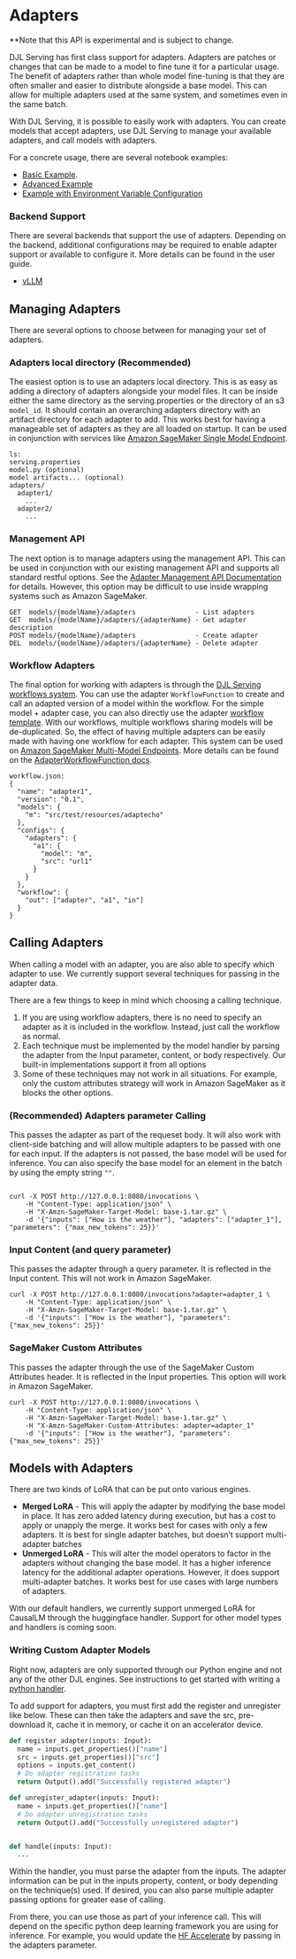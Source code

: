 # Adapters

**Note that this API is experimental and is subject to change.

DJL Serving has first class support for adapters.
Adapters are patches or changes that can be made to a model to fine tune it for a particular usage.
The benefit of adapters rather than whole model fine-tuning is that they are often smaller and easier to distribute alongside a base model.
This can allow for multiple adapters used at the same system, and sometimes even in the same batch.

With DJL Serving, it is possible to easily work with adapters.
You can create models that accept adapters, use DJL Serving to manage your available adapters, and call models with adapters.

For a concrete usage, there are several notebook examples:

- [Basic Example](http://docs.djl.ai/docs/demos/aws/sagemaker/large-model-inference/sample-llm/multi_lora_adapter_inference.html).
- [Advanced Example](https://docs.djl.ai/docs/demos/aws/sagemaker/large-model-inference/sample-llm/multi_lora_adapter_inference_advanced.html)
- [Example with Environment Variable Configuration](https://github.com/aws-samples/sagemaker-genai-hosting-examples/blob/main/Llama2/Llama2-7b/LMI/llama2-7b-multi-lora-adapters-sagemaker.ipynb)

### Backend Support

There are several backends that support the use of adapters.
Depending on the backend, additional configurations may be required to enable adapter support or available to configure it.
More details can be found in the user guide.

- [vLLM](https://docs.djl.ai/docs/serving/serving/docs/lmi/user_guides/lmi-dist_user_guide.html#adapter-support)

## Managing Adapters

There are several options to choose between for managing your set of adapters.

### Adapters local directory (Recommended)

The easiest option is to use an adapters local directory.
This is as easy as adding a directory of adapters alongside your model files.
It can be inside either the same directory as the serving.properties or the directory of an s3 `model_id`.
It should contain an overarching adapters directory with an artifact directory for each adapter to add.
This works best for having a manageable set of adapters as they are all loaded on startup.
It can be used in conjunction with services like [Amazon SageMaker Single Model Endpoint](https://docs.aws.amazon.com/sagemaker/latest/dg/realtime-single-model.html).

```
ls:
serving.properties
model.py (optional)
model artifacts... (optional) 
adapters/
  adapter1/
    ...
  adapter2/
    ...
```

### Management API

The next option is to manage adapters using the management API.
This can be used in conjunction with our existing management API and supports all standard restful options.
See the [Adapter Management API Documentation](adapters_api.md) for details.
However, this option may be difficult to use inside wrapping systems such as Amazon SageMaker.

```
GET  models/{modelName}/adapters               - List adapters
GET  models/{modelName}/adapters/{adapterName} - Get adapter description
POST models/{modelName}/adapters               - Create adapter
DEL  models/{modelName}/adapters/{adapterName} - Delete adapter
```

### Workflow Adapters

The final option for working with adapters is through the [DJL Serving workflows system](workflows.md).
You can use the adapter `WorkflowFunction` to create and call an adapted version of a model within the workflow.
For the simple model + adapter case, you can also directly use the adapter [workflow template](workflow_templates.md).
With our workflows, multiple workflows sharing models will be de-duplicated.
So, the effect of having multiple adapters can be easily made with having one workflow for each adapter.
This system can be used on [Amazon SageMaker Multi-Model Endpoints](https://docs.aws.amazon.com/sagemaker/latest/dg/multi-model-endpoints.html).
More details can be found on the [AdapterWorkflowFunction docs](https://javadoc.io/doc/ai.djl.serving/serving/latest/ai/djl/serving/workflow/function/AdapterWorkflowFunction.html).

```
workflow.json:
{
  "name": "adapter1",
  "version": "0.1",
  "models": {
    "m": "src/test/resources/adaptecho"
  },
  "configs": {
    "adapters": {
      "a1": {
        "model": "m",
        "src": "url1"
      }
    }
  },
  "workflow": {
    "out": ["adapter", "a1", "in"]
  }
}
```

## Calling Adapters

When calling a model with an adapter, you are also able to specify which adapter to use.
We currently support several techniques for passing in the adapter data.

There are a few things to keep in mind which choosing a calling technique.

1. If you are using workflow adapters, there is no need to specify an adapter as it is included in the workflow.
   Instead, just call the workflow as normal.
2. Each technique must be implemented by the model handler by parsing the adapter from the Input parameter, content, or body respectively.
   Our built-in implementations support it from all options
3. Some of these techniques may not work in all situations. For example, only the custom attributes strategy will work in Amazon SageMaker as it blocks the other options.


### (Recommended) Adapters parameter Calling

This passes the adapter as part of the requeset body.
It will also work with client-side batching and will allow multiple adapters to be passed with one for each input.
If the adapters is not passed, the base model will be used for inference.
You can also specify the base model for an element in the batch by using the empty string `""`.

```

curl -X POST http://127.0.0.1:8080/invocations \
    -H "Content-Type: application/json" \
    -H "X-Amzn-SageMaker-Target-Model: base-1.tar.gz" \
    -d '{"inputs": ["How is the weather"], "adapters": ["adapter_1"], "parameters": {"max_new_tokens": 25}}'
```

### Input Content (and query parameter)

This passes the adapter through a query parameter.
It is reflected in the Input content.
This will not work in Amazon SageMaker.

```
curl -X POST http://127.0.0.1:8080/invocations?adapter=adapter_1 \
    -H "Content-Type: application/json" \
    -H "X-Amzn-SageMaker-Target-Model: base-1.tar.gz" \
    -d '{"inputs": ["How is the weather"], "parameters": {"max_new_tokens": 25}}'
```

### SageMaker Custom Attributes

This passes the adapter through the use of the SageMaker Custom Attributes header.
It is reflected in the Input properties.
This option will work in Amazon SageMaker.

```
curl -X POST http://127.0.0.1:8080/invocations \
    -H "Content-Type: application/json" \
    -H "X-Amzn-SageMaker-Target-Model: base-1.tar.gz" \
    -H "X-Amzn-SageMaker-Custom-Attributes: adapter=adapter_1"
    -d '{"inputs": ["How is the weather"], "parameters": {"max_new_tokens": 25}}'
```

## Models with Adapters

There are two kinds of LoRA that can be put onto various engines.

* **Merged LoRA** - This will apply the adapter by modifying the base model in place.
  It has zero added latency during execution, but has a cost to apply or unapply the merge.
  It works best for cases with only a few adapters.
  It is best for single adapter batches, but doesn’t support multi-adapter batches
* **Unmerged LoRA** - This will alter the model operators to factor in the adapters without changing the base model.
  It has a higher inference latency for the additional adapter operations.
  However, it does support multi-adapter batches.
  It works best for use cases with large numbers of adapters.

With our default handlers, we currently support unmerged LoRA for CausalLM through the huggingface handler.
Support for other model types and handlers is coming soon.

### Writing Custom Adapter Models

Right now, adapters are only supported through our Python engine and not any of the other DJL engines.
See instructions to get started with writing a [python handler](modes.md#python-mode).

To add support for adapters, you must first add the register and unregister like below.
These can then take the adapters and save the src, pre-download it, cache it in memory, or cache it on an accelerator device.

```python
def register_adapter(inputs: Input):
  name = inputs.get_properties()["name"]
  src = inputs.get_properties()["src"]
  options = inputs.get_content()
  # Do adapter registration tasks
  return Output().add("Successfully registered adapter")

def unregister_adapter(inputs: Input):
  name = inputs.get_properties()["name"]
  # Do adapter unregistration tasks
  return Output().add("Successfully unregistered adapter")


def handle(inputs: Input):
  ...
```

Within the handler, you must parse the adapter from the inputs.
The adapter information can be put in the inputs property, content, or body depending on the technique(s) used.
If desired, you can also parse multiple adapter passing options for greater ease of calling.

From there, you can use those as part of your inference call.
This will depend on the specific python deep learning framework you are using for inference.
For example, you would update the [HF Accelerate](https://huggingface.co/docs/transformers/v4.33.0/en/main_classes/text_generation#transformers.GenerationMixin.generate) by passing in the adapters parameter.
